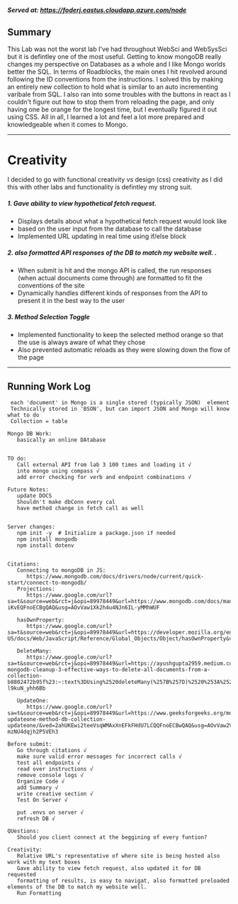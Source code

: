 ##### Served at: https://foderj.eastus.cloudapp.azure.com/node

## Summary
This Lab was not the worst lab I've had throughout WebSci and WebSysSci but it is defintley one of the most useful. Getting to know mongoDB really changes my perspective on Databases as a whole and I like Mongo worlds better the SQL. In terms of Roadblocks, the main ones I hit revolved around following the ID conventions from the instructions. I solved this by making an entirely new collection to hold what is similar to an auto incrementing varibale from SQL. I also ran into some troubles with the buttons in react as I couldn't figure out how to stop them from reloading the page, and only having one be orange for the longest time, but I eventually figured it out using CSS. All in all, I learned a lot and feel a lot more prepared and knowledgeable when it comes to Mongo. 

---
# Creativity 

 I decided to go with functional creativity vs design (css) creativity as I did this with other labs and functionality is defintley my strong suit. 


  ##### 1. Gave ability to view hypothetical fetch request.  
 - Displays details about what a hypothetical fetch request would look like 
 - based on the user input from the database to call the database
 - Implemented URL updating in real time using if/else block 


  ##### 2. also formatted API responses of the DB to match my website well. .  
 - When submit is hit and the mongo API is called, the run responses (when actual documents come through) are formatted to fit the conventions of the site
 - Dynamically handles different kinds of responses from the API to present it in the best way to the user 


 ##### 3. Method Selection Toggle
 - Implemented functionality to keep the selected method orange so that the use is always aware of what they chose
 - Also prevented automatic reloads as they were slowing down the flow of the page 



---
## Running Work Log 
```Things I've learned: 
 each 'document' in Mongo is a single stored (typically JSON)  element
 Technically stored in 'BSON', but can import JSON and Mongo will know what to do 
 Collection = table

Mongo DB Work: 
   basically an online DAtabase 


TO do: 
   Call external API from lab 3 100 times and loading it √
   into mongo using compass √
   add error checking for verb and endpoint combinations √

Future Notes: 
   update DOCS
   Shouldn't make dbConn every cal
   have method change in fetch call as well 


Server changes: 
   npm init -y  # Initialize a package.json if needed
   npm install mongodb
   npm install dotenv


Citations: 
   Connecting to mongoDB in JS: 
      https://www.mongodb.com/docs/drivers/node/current/quick-start/connect-to-mongodb/
   Projections: 
      https://www.google.com/url?sa=t&source=web&rct=j&opi=89978449&url=https://www.mongodb.com/docs/manual/reference/operator/projection/positional/&ved=2ahUKEwishKvqsaWMAxWWOFkFHc-iKvEQFnoECBgQAQ&usg=AOvVaw1Xk2h4u4NJn6IL-yMMhWUF

   hasOwnProperty:
      https://www.google.com/url?sa=t&source=web&rct=j&opi=89978449&url=https://developer.mozilla.org/en-US/docs/Web/JavaScript/Reference/Global_Objects/Object/hasOwnProperty&ved=2ahUKEwiSlrj4saWMAxXXD1kFHTdhJ18QFnoECBMQAQ&usg=AOvVaw1NvTCKJ2kCN5Uny6X83MkC

   DeleteMany:
      https://www.google.com/url?sa=t&source=web&rct=j&opi=89978449&url=https://ayushgupta2959.medium.com/effortless-mongodb-cleanup-3-effective-ways-to-delete-all-documents-from-a-collection-b8802472b95f%23:~:text%3DUsing%2520deleteMany(%257B%257D)%2520%253A%2520The%2520Go%252DTo%2520Method%26text%3DdeleteMany()%2520is%2520a%2520MongoDB,delete%2520everything%2520in%2520the%2520collection.&ved=2ahUKEwjLo7eCsqWMAxUGGFkFHVsXHPkQFnoECBsQAw&usg=AOvVaw0ixIUmFyl-l9kuN_yhh6Bb

   UpdateOne: 
      https://www.google.com/url?sa=t&source=web&rct=j&opi=89978449&url=https://www.geeksforgeeks.org/mongodb-updateone-method-db-collection-updateone/&ved=2ahUKEwi2teeVsqWMAxXnEFkFHdU7LCQQFnoECBwQAQ&usg=AOvVaw2VWH0-mzNU4dqjh2P5VEh3

Before submit: 
   Go through citations √
   make sure valid error messages for incorrect calls √
   test all endpoints √
   read over instructions √
   remove console logs √
   Organize Code √
   add Summary √
   write creative section √
   Test On Server √
   
   put .envs on server √
   refresh DB √

QUestions: 
   Should you client connect at the beggining of every funtion? 

Creativity: 
   Relative URL's representative of where site is being hosted also work with my text boxes 
   Gave ability to view fetch request, also updated it for DB requested 
   formatting of results, is easy to navigat, also formatted preloaded elements of the DB to match my website well. 
   Run Formatting 
   ```